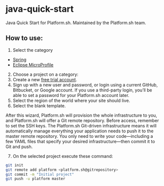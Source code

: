 # java-quick-start
Java Quick Start for Platform.sh. Maintained by the Platform.sh team.

## How to use:

1. Select the category

* [Spring](spring/)
* [Eclipse MicroProfile](eclipse-microprofile)


2. Choose a project on a category:
3. Create a new [free trial account](https://docs.platform.sh/gettingstarted/first-project.html#your-first-project).
4. Sign up with a new user and password, or login using a current  GitHub, Bitbucket, or Google account. If you use a third-party login, you’ll be able to set a password for your Platform.sh account later.
5. Select the region of the world where your site should live.
6. Select the blank template.

After this wizard, Platform.sh will provision the whole infrastructure to you, and Platform.sh will offer a Git remote repository. Before access, remember to set the SSH keys. The Platform.sh Git-driven infrastructure means it will automatically manage everything your application needs to push it to the master remote repository. You only need to write your code—including a few YAML files that specify your desired infrastructure—then commit it to Git and push.

7. On the selected project execute these command:

```bash
git init
git remote add platform <platform.sh@gitrepository>
git commit -m "Initial project"
git push -u platform master
```
